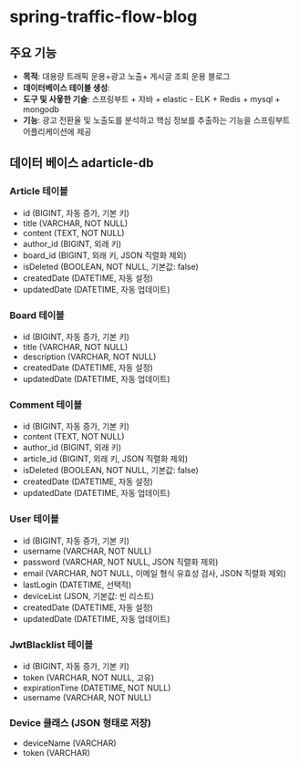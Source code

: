 # spring-traffic-flow-blog

## 주요 기능
- **목적**: 대용량 트래픽 운용+광고 노출+ 게시글 조회 운용 블로그
- **데이터베이스 테이블 생성**: 
- **도구 및 사욯한 기술**: 스프링부트 + 자바 + elastic - ELK + Redis + mysql + mongodb 
- **기능**: 광고 전환율 및 노출도를 분석하고 핵심 정보를 추출하는 기능을 스프링부트 어플리케이션에 제공

## 데이터 베이스 adarticle-db
### Article 테이블
- id (BIGINT, 자동 증가, 기본 키)
- title (VARCHAR, NOT NULL)
- content (TEXT, NOT NULL)
- author_id (BIGINT, 외래 키)
- board_id (BIGINT, 외래 키, JSON 직렬화 제외)
- isDeleted (BOOLEAN, NOT NULL, 기본값: false)
- createdDate (DATETIME, 자동 설정)
- updatedDate (DATETIME, 자동 업데이트)

### Board 테이블
- id (BIGINT, 자동 증가, 기본 키)
- title (VARCHAR, NOT NULL)
- description (VARCHAR, NOT NULL)
- createdDate (DATETIME, 자동 설정)
- updatedDate (DATETIME, 자동 업데이트)

### Comment 테이블
- id (BIGINT, 자동 증가, 기본 키)
- content (TEXT, NOT NULL)
- author_id (BIGINT, 외래 키)
- article_id (BIGINT, 외래 키, JSON 직렬화 제외)
- isDeleted (BOOLEAN, NOT NULL, 기본값: false)
- createdDate (DATETIME, 자동 설정)
- updatedDate (DATETIME, 자동 업데이트)

### User 테이블
- id (BIGINT, 자동 증가, 기본 키)
- username (VARCHAR, NOT NULL)
- password (VARCHAR, NOT NULL, JSON 직렬화 제외)
- email (VARCHAR, NOT NULL, 이메일 형식 유효성 검사, JSON 직렬화 제외)
- lastLogin (DATETIME, 선택적)
- deviceList (JSON, 기본값: 빈 리스트)
- createdDate (DATETIME, 자동 설정)
- updatedDate (DATETIME, 자동 업데이트)

### JwtBlacklist 테이블
- id (BIGINT, 자동 증가, 기본 키)
- token (VARCHAR, NOT NULL, 고유)
- expirationTime (DATETIME, NOT NULL)
- username (VARCHAR, NOT NULL)

### Device 클래스 (JSON 형태로 저장)
- deviceName (VARCHAR)
- token (VARCHAR)
